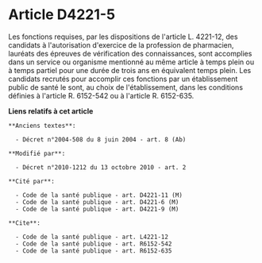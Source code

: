 # Article D4221-5

Les fonctions requises, par les dispositions de l'article L. 4221-12, des candidats à l'autorisation d'exercice de la
profession de pharmacien, lauréats des épreuves de vérification des connaissances, sont accomplies dans un service ou
organisme mentionné au même article à temps plein ou à temps partiel pour une durée de trois ans en équivalent temps plein.
Les candidats recrutés pour accomplir ces fonctions par un établissement public de santé le sont, au choix de
l'établissement, dans les conditions définies à l'article R. 6152-542 ou à l'article R. 6152-635.

**Liens relatifs à cet article**

	**Anciens textes**:

	  - Décret n°2004-508 du 8 juin 2004 - art. 8 (Ab)

	**Modifié par**:

	  - Décret n°2010-1212 du 13 octobre 2010 - art. 2

	**Cité par**:

	  - Code de la santé publique - art. D4221-11 (M)
	  - Code de la santé publique - art. D4221-6 (M)
	  - Code de la santé publique - art. D4221-9 (M)

	**Cite**:

	  - Code de la santé publique - art. L4221-12
	  - Code de la santé publique - art. R6152-542
	  - Code de la santé publique - art. R6152-635
